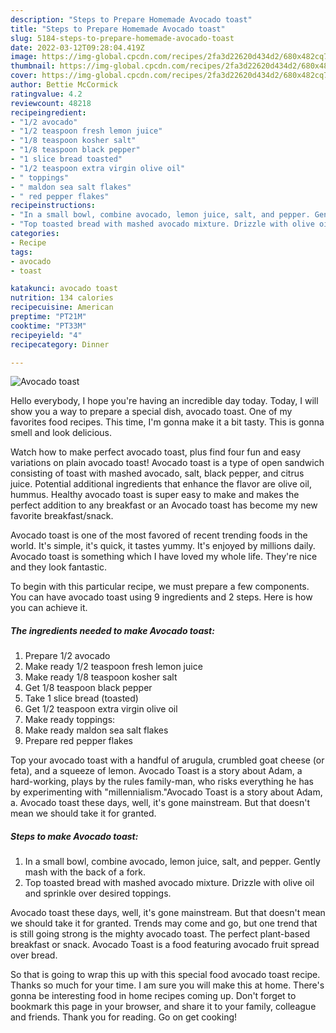 ```yaml
---
description: "Steps to Prepare Homemade Avocado toast"
title: "Steps to Prepare Homemade Avocado toast"
slug: 5184-steps-to-prepare-homemade-avocado-toast
date: 2022-03-12T09:28:04.419Z
image: https://img-global.cpcdn.com/recipes/2fa3d22620d434d2/680x482cq70/avocado-toast-recipe-main-photo.jpg
thumbnail: https://img-global.cpcdn.com/recipes/2fa3d22620d434d2/680x482cq70/avocado-toast-recipe-main-photo.jpg
cover: https://img-global.cpcdn.com/recipes/2fa3d22620d434d2/680x482cq70/avocado-toast-recipe-main-photo.jpg
author: Bettie McCormick
ratingvalue: 4.2
reviewcount: 48218
recipeingredient:
- "1/2 avocado"
- "1/2 teaspoon fresh lemon juice"
- "1/8 teaspoon kosher salt"
- "1/8 teaspoon black pepper"
- "1 slice bread toasted"
- "1/2 teaspoon extra virgin olive oil"
- " toppings"
- " maldon sea salt flakes"
- " red pepper flakes"
recipeinstructions:
- "In a small bowl, combine avocado, lemon juice, salt, and pepper. Gently mash with the back of a fork."
- "Top toasted bread with mashed avocado mixture. Drizzle with olive oil and sprinkle over desired toppings."
categories:
- Recipe
tags:
- avocado
- toast

katakunci: avocado toast 
nutrition: 134 calories
recipecuisine: American
preptime: "PT21M"
cooktime: "PT33M"
recipeyield: "4"
recipecategory: Dinner

---
```



![Avocado toast](https://img-global.cpcdn.com/recipes/2fa3d22620d434d2/680x482cq70/avocado-toast-recipe-main-photo.jpg)

Hello everybody, I hope you're having an incredible day today. Today, I will show you a way to prepare a special dish, avocado toast. One of my favorites food recipes. This time, I'm gonna make it a bit tasty. This is gonna smell and look delicious.

Watch how to make perfect avocado toast, plus find four fun and easy variations on plain avocado toast! Avocado toast is a type of open sandwich consisting of toast with mashed avocado, salt, black pepper, and citrus juice. Potential additional ingredients that enhance the flavor are olive oil, hummus. Healthy avocado toast is super easy to make and makes the perfect addition to any breakfast or an Avocado toast has become my new favorite breakfast/snack.

Avocado toast is one of the most favored of recent trending foods in the world. It's simple, it's quick, it tastes yummy. It's enjoyed by millions daily. Avocado toast is something which I have loved my whole life. They're nice and they look fantastic.


To begin with this particular recipe, we must prepare a few components. You can have avocado toast using 9 ingredients and 2 steps. Here is how you can achieve it.

<!--inarticleads1-->

##### The ingredients needed to make Avocado toast:

1. Prepare 1/2 avocado
1. Make ready 1/2 teaspoon fresh lemon juice
1. Make ready 1/8 teaspoon kosher salt
1. Get 1/8 teaspoon black pepper
1. Take 1 slice bread (toasted)
1. Get 1/2 teaspoon extra virgin olive oil
1. Make ready  toppings:
1. Make ready  maldon sea salt flakes
1. Prepare  red pepper flakes


Top your avocado toast with a handful of arugula, crumbled goat cheese (or feta), and a squeeze of lemon. Avocado Toast is a story about Adam, a hard-working, plays by the rules family-man, who risks everything he has by experimenting with &#34;millennialism.&#34;Avocado Toast is a story about Adam, a. Avocado toast these days, well, it&#39;s gone mainstream. But that doesn&#39;t mean we should take it for granted. 

<!--inarticleads2-->

##### Steps to make Avocado toast:

1. In a small bowl, combine avocado, lemon juice, salt, and pepper. Gently mash with the back of a fork.
1. Top toasted bread with mashed avocado mixture. Drizzle with olive oil and sprinkle over desired toppings.


Avocado toast these days, well, it&#39;s gone mainstream. But that doesn&#39;t mean we should take it for granted. Trends may come and go, but one trend that is still going strong is the mighty avocado toast. The perfect plant-based breakfast or snack. Avocado Toast is a food featuring avocado fruit spread over bread. 

So that is going to wrap this up with this special food avocado toast recipe. Thanks so much for your time. I am sure you will make this at home. There's gonna be interesting food in home recipes coming up. Don't forget to bookmark this page in your browser, and share it to your family, colleague and friends. Thank you for reading. Go on get cooking!
